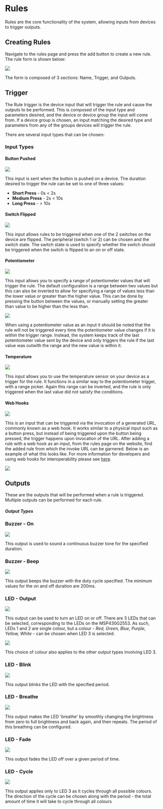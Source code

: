 # Rules

Rules are the core functionality of the system, allowing inputs from devices to trigger outputs.

## Creating Rules

Navigate to the rules page and press the add button to create a new rule. The rule form is shown below:

![](img/add-rule.png)

The form is composed of 3 sections: Name, Trigger, and Outputs.

## Trigger

The Rule trigger is the device input that will trigger the rule and cause the outputs to be performed. This is composed of the input type and parameters desired, and the device or device group the input will come from. If a device group is chosen, an input matching the desired type and parameters from any of the groups devices will trigger the rule.

There are several input types that can be chosen:

### Input Types
#### Button Pushed

![](img/button-pushed.png)

This input is sent when the button is pushed on a device. The duration desired to trigger the rule can be set to one of three values:

* **Short Press** - 0s < 2s
* **Medium Press** - 2s < 10s
* **Long Press** - > 10s

#### Switch Flipped

![](img/switch-flipped.png)

This input allows rules to be triggered when one of the 2 switches on the device are flipped. The peripheral (switch 1 or 2) can be chosen and the switch state. The switch state is used to specify whether the switch should be triggered when the switch is flipped to an on or off state.

#### Potentiometer

![](img/potentiometer.png)

This input allows you to specify a range of potentiometer values that will trigger the rule. The default configuration is a range between two values but this can also be inverted to allow for specifying a range of values less than the lower value *or* greater than the higher value. This can be done by pressing the button between the values, or manually setting the greater than value to be higher than the less than.

![](img/pot-inverted.png)

When using a potentiometer value as an input it should be noted that the rule will not be triggered every time the potentiometer value changes if it is within the trigger range. Instead, the system keeps track of the last potentiometer value sent by the device and only triggers the rule if the last value was outwith the range and the new value is within it.

#### Temperature

![](img/temperature.png)

This input allows you to use the temperature sensor on your device as a trigger for the rule. It functions in a similar way to the potentiometer trigger, with a range picker. Again this range can be inverted, and the rule is only triggered when the last value did not satisfy the conditions.

#### Web Hooks

![](img/webhies.png)

This is an input that can be triggered via the invocation of a generated URL, commonly known as a web hook. It works similar to a physical input such as a button press, but instead of being triggered upon the button being pressed, the trigger happens upon invocation of the URL. After adding a rule with a web hook as an input, from the rules page on the website, find the added rule from which the invoke URL can be garnered. Below is an example of what this looks like. For more information for developers and using web hooks for interoperability please see [here](webhooks.md).

![](img/webhy2.png)

## Outputs

These are the outputs that will be performed when a rule is triggered. Multiple outputs can be performed for each rule.

##### Output Types

### Buzzer - On

![](img/buzzer-on.png)

This output is used to sound a continuous buzzer tone for the specified duration.

### Buzzer - Beep

![](img/buzzer-beep.png)

This output beeps the buzzer with the duty cycle specified. The minimum values for the on and off duration are 200ms.

### LED - Output

![](img/led-output.png)

This output can be used to turn an LED on or off. There are 3 LEDs that can be selected, corresponding to the LEDs on the MSP430G2553. As such, LEDs 1 and 2 are single colour, but a colour - *Red, Green, Blue, Purple, Yellow, White* - can be chosen when LED 3 is selected.

![](img/led-colour.png)

This choice of colour also applies to the other output types involving LED 3.

### LED - Blink

![](img/led-blink.png)

This output blinks the LED with the specified period.

### LED - Breathe

![](img/led-breathe.png)

This output makes the LED 'breathe' by smoothly changing the brightness from zero to full brightness and back again, and then repeats. The period of this breathing can be configured.

### LED - Fade

![](img/led-fade.png)

This output fades the LED off over a given period of time.

### LED - Cycle

![](img/led-cycle.png)

This output applies only to LED 3 as it cycles through all possible colours. The direction of the cycle can be chosen along with the period - the total amount of time it will take to cycle through all colours
